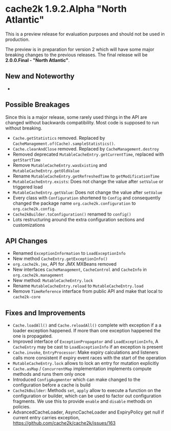 # cache2k 1.9.2.Alpha "North Atlantic"

This is a preview release for evaluation purposes and should not be used in production.

The preview is in preparation for version 2 which will have some major breaking
changes to the previous releases. The final release will be **2.0.0.Final - "North Atlantic"**.

## New and Noteworthy

- 

## Possible Breakages

Since this is a major release, some rarely used things in the API are 
changed without backwards compatibility. Most code is supposed to run
without breaking.

- `Cache.getStatistics` removed. Replaced by `CacheManagement.of(Cache).sampleStatistics()`.
- `Cache.clearAndClose` removed. Replaced by `CacheManagement.destroy`
- Removed deprecated `MutableCacheEntry.getCurrentTime`, replaced with `getStartTime`
- Remove `MutableCacheEntry.wasExisting` and `MutableCacheEntry.getOldValue` 
- Rename `MutableCacheEntry.getRefreshedTime` to `getModificationTime`
- `MutableCacheEntry.exists`: Does not change the value after `setValue` or triggered load
- `MutableCacheEntry.getValue`: Does not change the value after `setValue`
- Every class with `Configuration` shortened to `Config` and consequently changed the
  package name `org.cache2k.configuration` to `org.cache2k.config`.
- `Cache2kBuilder.toConfiguration()` renamed to `config()`
- Lots restructuring around the extra configuration sections and customizations
 
## API Changes 

- Renamed `ExceptionInformation` to `LoadExceptionInfo`
- New method `CacheEntry.getExceptionInfo()`
- `org.cache2k.jmx`, API for JMX MXBeans removed
- New interfaces `CacheManagement`, `CacheControl` and `CacheInfo` in `org.cache2k.management`
- New method: `MutableCacheEntry.lock`
- Rename `MutableCacheEntry.reload` to `MutableCacheEntry.load`
- Remove `TimeReference` interface from public API and make that local to `cache2k-core`

## Fixes and Improvements

- `Cache.loadAll()` and `Cache.reloadAll()` complete with exception if a a loader
  exception happened. If more than one exception happened the one is propagated.
- Improved interface of `ExceptionPropagator` and `LoadExceptionInfo`,
  A `CacheEntry` may be cast to `LoadExceptionInfo` if an exception is present
- `Cache.invoke`, `EntryProcessor`: Make expiry calculations and listeners calls more consistent
  if expiry event races with the start of the operation
- `MutableCacheEntry.lock` allows to lock an entry for mutation explicitly
- `Cache.asMap` / `ConcurrentMap` implementation implements compute methods
  and runs them only once 
- Introduced `ConfigAugmenter` which can make changed to the configuration before a cache is build 
- `Cache2kBuilder`: Methods `set`, `apply` allow to execute a function on the configuration
  or builder, which can be used to factor out configuration fragments.
  We use this to provide `enable` and `disable` methods on policies.
- AdvancedCacheLoader, AsyncCacheLoader and ExpiryPolicy get null if current entry carries exception, https://github.com/cache2k/cache2k/issues/163
